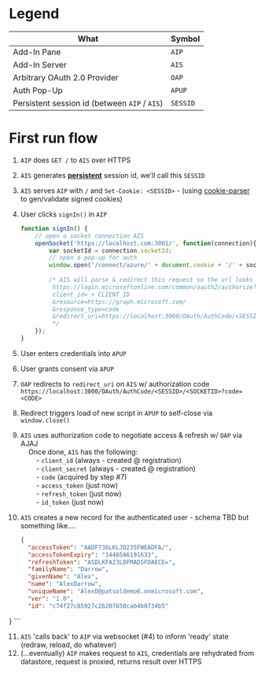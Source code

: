 # Legend
|What|Symbol|
|---|---|
|Add-In Pane|`AIP`|
|Add-In Server|`AIS`|
|Arbitrary OAuth 2.0 Provider|`OAP`|
|Auth Pop-Up|`APUP`|
|Persistent session id (between `AIP` / `AIS`)|`SESSID`|

# First run flow

1. `AIP` does `GET /` to `AIS` over HTTPS
2. `AIS` generates [**persistent**](https://en.wikipedia.org/wiki/HTTP_cookie#Persistent_cookie) session id, we'll call this `SESSID`
3. `AIS` serves `AIP` with `/` and `Set-Cookie: <SESSID>` - (using [cookie-parser](https://www.npmjs.com/package/cookie-parser) to gen/validate signed cookies)
4. User clicks `signIn()` in `AIP`

    ```javascript
    function signIn() {
        // open a socket connection AIS
        openSocket('https://localhost.com:3001/', function(connection){
            var socketId = connection.socketId;
            // open a pop-up for auth
            window.open('/connect/azure/' + document.cookie + '/' + socketId, 'APUP', 'width=500,height=500');
        
            /* AIS will parse & redirect this request so the url looks something like:
             https://login.microsoftonline.com/common/oauth2/authorize?
             client_id= + CLIENT_ID
             &resource=https://graph.microsoft.com/
             &response_type=code
             &redirect_uri=https://localhost:3000/OAuth/AuthCode/<SESSID>/<SOCKETID>
             */
        });
    }
    ```

5. User enters credentials into `APUP`
6. User grants consent via `APUP`
7. `OAP` redirects to `redirect_uri` on `AIS` w/ authorization code
    `https://localhost:3000/OAuth/AuthCode/<SESSID>/<SOCKETID>?code=<CODE>`
8. Redirect triggers load of new script in `APUP` to self-close via `window.close()`
9. `AIS` uses authorization code to negotiate access & refresh w/ `OAP` via AJAJ<br/>
    &nbsp;&nbsp;&nbsp;&nbsp;Once done, `AIS` has the following:<br/>
    &nbsp;&nbsp;&nbsp;&nbsp;&nbsp;&nbsp;&nbsp;&nbsp;- `client_id` (always - created @ registration)<br/>
    &nbsp;&nbsp;&nbsp;&nbsp;&nbsp;&nbsp;&nbsp;&nbsp;- `client_secret` (always - created @ registration)<br/>
    &nbsp;&nbsp;&nbsp;&nbsp;&nbsp;&nbsp;&nbsp;&nbsp;- `code` (acquired by step #7)<br/>
    &nbsp;&nbsp;&nbsp;&nbsp;&nbsp;&nbsp;&nbsp;&nbsp;- `access_token` (just now)<br/>
    &nbsp;&nbsp;&nbsp;&nbsp;&nbsp;&nbsp;&nbsp;&nbsp;- `refresh_token` (just now)<br/>
    &nbsp;&nbsp;&nbsp;&nbsp;&nbsp;&nbsp;&nbsp;&nbsp;- `id_token` (just now)<br/>
10. `AIS` creates a new record for the authenticated user - schema TBD but something like....
    ```json
    {
      "accessToken": "AADF736LKLJD235FWEADFA/",
      "accessTokenExpiry": "1446586191633",
      "refreshToken": "ASDLKFA23LDFMADSFDAECE=",
      "familyName": "Darrow",
      "givenName": "Alex",
      "name": "AlexDarrow",
      "uniqueName": "AlexD@patsoldemo6.onmicrosoft.com",
      "ver": "1.0",
      "id": "c74f27c85927c26207650cab4b0734b5"
}
    ```

11. `AIS` 'calls back' to `AIP` via websocket (#4) to inform 'ready' state (redraw, reload, do whatever)
12. (...eventually) `AIP` makes request to `AIS`, credentials are rehydrated from datastore, request is proxied, returns result over HTTPS
